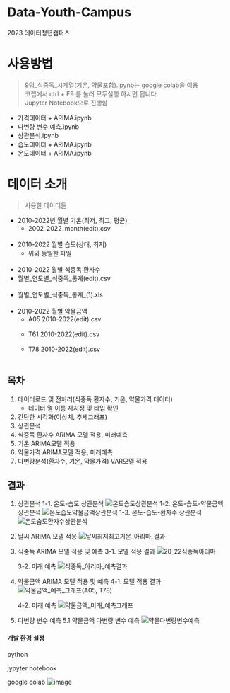 # Data-Youth-Campus
2023 데이터청년캠퍼스


# 사용방법
> 9팀_식중독_시계열(기온, 약물포함).ipynb는 google colab을 이용<br>
> 코랩에서 ctrl + F9 를 눌러 모두실행 하시면 됩니다.<br>
> Jupyter Notebook으로 진행함<br>
  -	가격데이터 + ARIMA.ipynb<br>
  - 다변량 변수 예측.ipynb<br>
  - 상관분석.ipynb<br>
  - 습도데이터 + ARIMA.ipynb<br>
  - 온도데이터 + ARIMA.ipynb


# 데이터 소개
> 사용한 데이터들
- 2010-2022년 월별 기온(최저, 최고, 평균)
  - 2002_2022_month(edit).csv <br><br>
- 2010-2022 월별 습도(상대, 최저)
  - 위와 동일한 파일 <br><br>
- 2010-2022 월별 식중독 환자수
- 월별_연도별_식중독_통계(edit).csv <br><br>
- 월별_연도별_식중독_통계_(1).xls <br><br>
- 2010-2022 월별 약물금액
  - A05 2010-2022(edit).csv <br><br>
  - T61 2010-2022(edit).csv <br><br>
  - T78 2010-2022(edit).csv <br><br>


## 목차
1. 데이터로드 및 전처리(식중독 환자수, 기온, 약물가격 데이터)
   - 데이터 열 이름 재지정 및 타입 확인
3. 간단한 시각화(이상치, 추세그래프)
4. 상관분석
5. 식중독 환자수 ARIMA 모델 적용, 미래예측
6. 기온 ARIMA모델 적용
7. 약물가격 ARIMA모델 적용, 미래예측
8. 다변량분석(환자수, 기온, 약물가격) VAR모델 적용


## 결과
1. 상관분석
1-1. 온도-습도 상관분석
![온도습도상관분석](https://github.com/limyerin/Data-Youth-Campus/assets/91580889/f133866d-d4fd-4ed6-824d-b558b0aedd33)
1-2. 온도-습도-약물금액 상관분석
![온도습도약물금액상관분석](https://github.com/limyerin/Data-Youth-Campus/assets/91580889/767fee6a-2b2f-48a7-a2a2-771ec871e63b)
1-3. 온도-습도-환자수 상관분석
![온도습도환자수상관분석](https://github.com/limyerin/Data-Youth-Campus/assets/91580889/78c5fe9e-102d-4e3d-9e71-fb704ef7cb3e)

2. 날씨 ARIMA 모델 적용
   ![날씨최저최고기온_아리마_결과](https://github.com/DanteKim07/Data_Youth_Camp/assets/101346639/1e7b455f-b52c-45ef-bf54-b359d8157cf9)

3. 식중독 ARIMA 모델 적용 및 예측
   3-1. 모델 적용 결과
   ![20_22식중독아리마](https://github.com/DanteKim07/Data_Youth_Camp/assets/101346639/02ff40e7-a7aa-49da-9d87-fd1694a80d6c)

   3-2. 미래 예측
   ![식중독_아리마_예측결과](https://github.com/DanteKim07/Data_Youth_Camp/assets/101346639/1b2439e5-b575-4b1a-87ee-23a5cfae22d0)

4. 약물금액 ARIMA 모델 적용 및 예측
   4-1. 모델 적용 결과
   ![약물금액_예측_그래프(A05, T78)](https://github.com/DanteKim07/Data_Youth_Camp/assets/101346639/4c126792-c71b-4cc7-a200-19de417b59d0)

   4-2. 미래 예측
   ![약물금액_미래_예측그래프](https://github.com/DanteKim07/Data_Youth_Camp/assets/101346639/0e9f924d-1174-4c03-941f-02c9f0eb50c9)

5. 다변량 변수 예측
   5.1 약물금액 다변량 변수 예측
![약물다변량변수예측](https://github.com/limyerin/Data-Youth-Campus/assets/91580889/77ad7cdf-d104-4fa0-b3aa-e2ab45a3404b)


#### 개발 환경 설정

python

jypyter notebook

google colab
![image](https://github.com/limyerin/Data-Youth-Campus/assets/91580889/7487a060-9dac-4cab-a068-b94cae32caa5)

